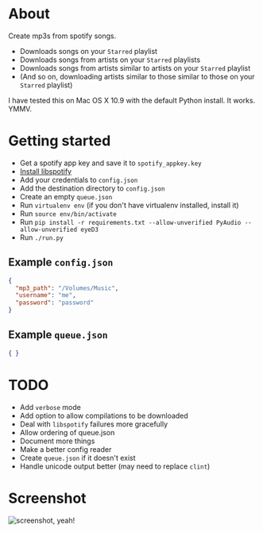 # About

Create mp3s from spotify songs.

* Downloads songs on your `Starred` playlist
* Downloads songs from artists on your `Starred` playlists
* Downloads songs from artists similar to artists on your `Starred` playlist
* (And so on, downloading artists similar to those similar to those on your
  `Starred` playlist)

I have tested this on Mac OS X 10.9 with the default Python install. It works.
YMMV.


# Getting started

* Get a spotify app key and save it to `spotify_appkey.key`
* [Install libspotify](https://developer.spotify.com/technologies/libspotify/#libspotify-downloads)
* Add your credentials to `config.json`
* Add the destination directory to `config.json`
* Create an empty `queue.json`
* Run `virtualenv env` (if you don't have virtualenv installed, install it)
* Run `source env/bin/activate`
* Run `pip install -r requirements.txt --allow-unverified PyAudio
  --allow-unverified eyeD3`
* Run `./run.py`

## Example `config.json`

```json
{
  "mp3_path": "/Volumes/Music",
  "username": "me",
  "password": "password"
}
```

## Example `queue.json`

```json
{ }
```


# TODO

* Add `verbose` mode
* Add option to allow compilations to be downloaded
* Deal with `libspotify` failures more gracefully
* Allow ordering of queue.json
* Document more things
* Make a better config reader
* Create `queue.json` if it doesn't exist
* Handle unicode output better (may need to replace `clint`)


# Screenshot

![screenshot, yeah!](https://raw.github.com/lovek323/spotify-ripper/master/screen.png)
